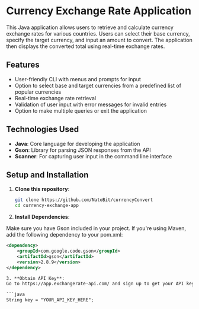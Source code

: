# Currency Exchange Rate Application

This Java application allows users to retrieve and calculate currency exchange rates for various countries. Users can select their base currency, specify the target currency, and input an amount to convert. The application then displays the converted total using real-time exchange rates.

## Features

- User-friendly CLI with menus and prompts for input
- Option to select base and target currencies from a predefined list of popular currencies
- Real-time exchange rate retrieval
- Validation of user input with error messages for invalid entries
- Option to make multiple queries or exit the application

## Technologies Used

- **Java**: Core language for developing the application
- **Gson**: Library for parsing JSON responses from the API
- **Scanner**: For capturing user input in the command line interface

## Setup and Installation

1. **Clone this repository**:  
   ```bash
   git clone https://github.com/NatoBit/currencyConvert
   cd currency-exchange-app  

2. **Install Dependencies**:

Make sure you have Gson included in your project. If you're using Maven, add the following dependency to your pom.xml:

```xml
<dependency>  
    <groupId>com.google.code.gson</groupId>  
    <artifactId>gson</artifactId>  
    <version>2.8.9</version>  
</dependency>  

3. **Obtain API Key**:
Go to https://app.exchangerate-api.com/ and sign up to get your API key. In the MakeQuery class, set the key variable as follows:

```java
String key = "YOUR_API_KEY_HERE";      
